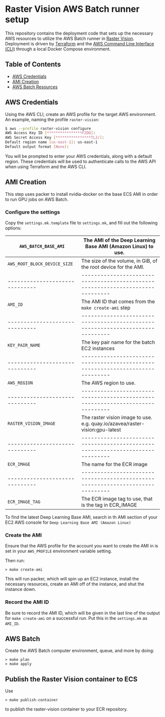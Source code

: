 # Raster Vision AWS Batch runner setup

This repository contains the deployment code that sets up the necessary AWS resources to utilize the AWS Batch runner in [Raster Vision](https://rastervision.io). Deployment is driven by [Terraform](https://terraform.io/) and the [AWS Command Line Interface (CLI)](http://aws.amazon.com/cli/) through a local Docker Compose environment.

## Table of Contents

* [AWS Credentials](#aws-credentials)
* [AMI Creation](#ami-creation)
* [AWS Batch Resources](#aws-batch-resources)

## AWS Credentials

Using the AWS CLI, create an AWS profile for the target AWS environment. An example, naming the profile `raster-vision`:

```bash
$ aws --profile raster-vision configure
AWS Access Key ID [****************F2DQ]:
AWS Secret Access Key [****************TLJ/]:
Default region name [us-east-1]: us-east-1
Default output format [None]:
```

You will be prompted to enter your AWS credentials, along with a default region. These credentials will be used to authenticate calls to the AWS API when using Terraform and the AWS CLI.

## AMI Creation

This step uses packer to install nvidia-docker on the base ECS AMI
in order to run GPU jobs on AWS Batch.

### Configure the settings

Copy the `settings.mk.template` file to `settings.mk`, and fill out the following options:


| `AWS_BATCH_BASE_AMI`         | The AMI of the Deep Learning Base AMI (Amazon Linux) to use.                 |
|------------------------------|------------------------------------------------------------------------------|
| `AWS_ROOT_BLOCK_DEVICE_SIZE` | The size of the volume, in GiB, of the root device for the AMI.              |
|------------------------------|------------------------------------------------------------------------------|
| `AMI_ID`                     | The AMI ID that comes from the `make create-ami` step                        |
|------------------------------|------------------------------------------------------------------------------|
| `KEY_PAIR_NAME`              | The key pair name for the batch EC2 instances                                |
|------------------------------|------------------------------------------------------------------------------|
| `AWS_REGION`                 | The AWS region to use.                                                       |
|------------------------------|------------------------------------------------------------------------------|
| `RASTER_VISION_IMAGE`        | The raster vision image to use. e.g. quay.io/azavea/raster-vision:gpu-latest |
|------------------------------|------------------------------------------------------------------------------|
| `ECR_IMAGE`                  | The name for the ECR image                                                   |
|------------------------------|------------------------------------------------------------------------------|
| `ECR_IMAGE_TAG`              | The ECR image tag to use, that is the tag in ECR_IMAGE                       |

To find the latest Deep Learning Base AMI, search in th AMI section of your EC2 AWS console for
`Deep Learning Base AMI (Amazon Linux)`

### Create the AMI

Ensure that the AWS profile for the account you want to create the AMI in is set in your `AWS_PROFILE`
environment variable setting.

Then run:
```shell
> make create-ami
```

This will run packer, which will spin up an EC2 instance, install the necessary resources, create an AMI
off of the instance, and shut the instance down.

### Record the AMI ID

Be sure to record the AMI ID, which will be given in the last line of the output for `make create-ami`
on a successful run. Put this in the `settings.mk` as `AMI_ID`.

## AWS Batch

Create the AWS Batch computer environment, queue, and more by doing:

```shell
> make plan
> make apply
```

## Publish the Raster Vision container to ECS

Use

```shell
> make publish-container
```

to publish the raster-vision container to your ECR repository.
